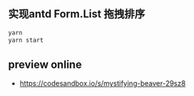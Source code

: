 ## 实现antd Form.List 拖拽排序
```bash
yarn
yarn start
```
## preview online
- https://codesandbox.io/s/mystifying-beaver-29sz8

